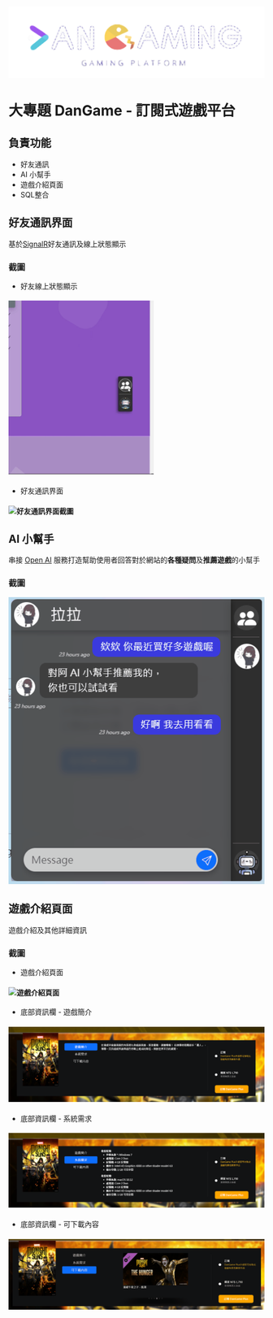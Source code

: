 ![DanGame LOGO](https://github.com/Leo890728/project-images/blob/main/DanGame/logo-hw.png?raw=true)
# 大專題 DanGame - 訂閱式遊戲平台

## 負責功能
- 好友通訊
- AI 小幫手
- 遊戲介紹頁面
- SQL整合

## 好友通訊界面

基於[SignalR](https://github.com/SignalR/SignalR)好友通訊及線上狀態顯示

### 截圖
- 好友線上狀態顯示
#### <img src="https://github.com/Leo890728/project-images/blob/main/DanGame/%E5%81%B4%E9%82%8A%E6%B0%A3%E6%B3%A1%E5%8F%8A%E7%B7%9A%E4%B8%8A%E7%8B%80%E6%85%8B%E9%A1%AF%E7%A4%BA.gif" width="286" height="342">

- 好友通訊界面
#### ![好友通訊界面截圖](https://github.com/Leo890728/project-images/blob/main/DanGame/%E9%80%9A%E8%A8%8A%E4%BB%8B%E9%9D%A2.png)

## AI 小幫手

串接 [Open AI](https://openai.com/) 服務打造幫助使用者回答對於網站的**各種疑問**及**推薦遊戲**的小幫手

### 截圖
![AI 小幫手截圖](https://github.com/Leo890728/project-images/blob/main/DanGame/AI%E5%B0%8F%E5%B9%AB%E6%89%8B.gif?raw=true)

## 遊戲介紹頁面

遊戲介紹及其他詳細資訊

### 截圖

- 遊戲介紹頁面
#### ![遊戲介紹頁面](https://github.com/Leo890728/project-images/blob/main/DanGame/%E9%81%8A%E6%88%B2%E4%BB%8B%E7%B4%B9%E9%A0%81%E9%9D%A2.gif)

- 底部資訊欄 - 遊戲簡介
#### ![底部資訊欄 - 遊戲簡介](https://github.com/Leo890728/project-images/blob/main/DanGame/%E9%81%8A%E6%88%B2%E4%BB%8B%E7%B4%B9%E9%A0%81%E9%9D%A2-%E9%81%8A%E6%88%B2%E7%B0%A1%E4%BB%8B.png)

- 底部資訊欄 - 系統需求
#### ![底部資訊欄 - 系統需求](https://github.com/Leo890728/project-images/blob/main/DanGame/%E9%81%8A%E6%88%B2%E4%BB%8B%E7%B4%B9%E9%A0%81%E9%9D%A2-%E7%B3%BB%E7%B5%B1%E9%9C%80%E6%B1%82.png)

- 底部資訊欄 - 可下載內容
#### ![底部資訊欄 - 可下載內容](https://github.com/Leo890728/project-images/blob/main/DanGame/%E9%81%8A%E6%88%B2%E4%BB%8B%E7%B4%B9%E9%A0%81%E9%9D%A2-%E5%8F%AF%E4%B8%8B%E8%BC%89%E5%85%A7%E5%AE%B9.gif)
